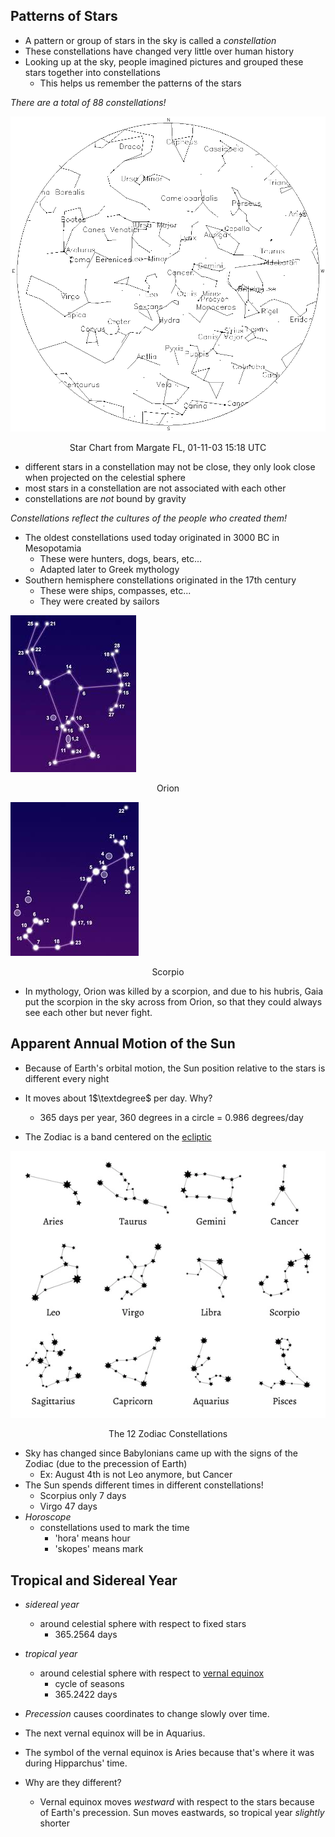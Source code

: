 ## Patterns of Stars
- A pattern or group of stars in the sky is called a *constellation*
- These constellations have changed very little over human history
- Looking up at the sky, people imagined pictures and grouped these stars together into constellations
	- This helps us remember the patterns of the stars

*There are a total of 88 constellations!*

![]( ../zassets/Pasted%20image%2020230908105716.png)

<div style="text-align: center; width: 100%;"></div>
<div style="text-align: center; width: 100%;">Star Chart from Margate FL, 01-11-03 15:18 UTC</div>

- different stars in a constellation may not be close, they only look close when projected on the celestial sphere
- most stars in a constellation are not associated with each other
- constellations are *not* bound by gravity

*Constellations reflect the cultures of the people who created them!*

- The oldest constellations used today originated in 3000 BC in Mesopotamia
	- These were hunters, dogs, bears, etc...
	- Adapted later to Greek mythology
- Southern hemisphere constellations originated in the 17th century
	- These were ships, compasses, etc...
	- They were created by sailors

![center](../zassets/Pasted%20image%2020230908105804.png)

<div style="text-align: center; width: 100%;">Orion</div>


![center](../zassets/Pasted%20image%2020230908110452.png)

<div style="text-align: center; width: 100%;">Scorpio</div>


- In mythology, Orion was killed by a scorpion, and due to his hubris, Gaia put the scorpion in the sky across from Orion, so that they could always see each other but never fight.

## Apparent Annual Motion of the Sun
- Because of Earth's orbital motion, the Sun position relative to the stars is different every night
- It moves about 1$\textdegree$ per day. Why?
	- 365 days per year, 360 degrees in a circle = 0.986 degrees/day

- The Zodiac is a band centered on the [ecliptic](NEWTN%2009-01-23%20Lecture%204.md)

![center](../zassets/Pasted%20image%2020230908111324.png)

<div style="text-align: center; width: 100%;">The 12 Zodiac Constellations</div>


- Sky has changed since Babylonians came up with the signs of the Zodiac (due to the precession of Earth)
	- Ex: August 4th is not Leo anymore, but Cancer
- The Sun spends different times in different constellations!
	- Scorpius only 7 days
	- Virgo 47 days
- *Horoscope*
	- constellations used to mark the time
		- 'hora' means hour
		- 'skopes' means mark


## Tropical and Sidereal Year
- *sidereal year*
	- around celestial sphere with respect to fixed stars 
		- 365.2564 days
- *tropical year*
	- around celestial sphere with respect to [vernal equinox](NEWTN%2009-01-23%20Lecture%204.md)
		- cycle of seasons 
		- 365.2422 days

- *Precession* causes coordinates to change slowly over time.
- The next vernal equinox will be in Aquarius.
- The symbol of the vernal equinox is Aries because that's where it was during Hipparchus' time.

- Why are they different?
	- Vernal equinox moves *westward* with respect to the stars because of Earth's precession. Sun moves eastwards, so tropical year *slightly* shorter

